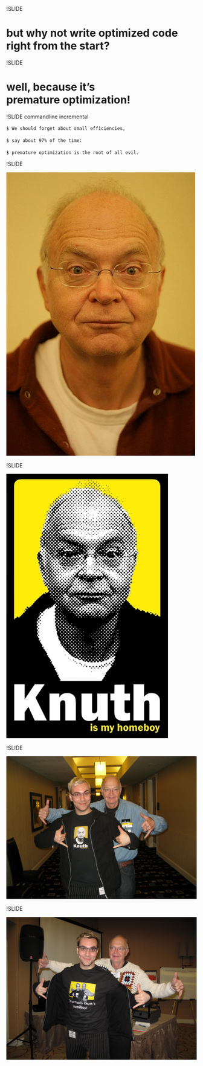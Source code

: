 !SLIDE

# but why not write optimized code right from the start?



!SLIDE

# well, because it’s premature optimization!



!SLIDE commandline incremental

	$ We should forget about small efficiencies,

	$ say about 97% of the time:

	$ premature optimization is the root of all evil.



!SLIDE

![Donald Knuth](knuth.jpg)
  


!SLIDE

![homeboy](homeboy.jpg)



!SLIDE

![homeboy¹](homeboy-1.jpg)



!SLIDE

![homeboy²](homeboy-2.jpg)
